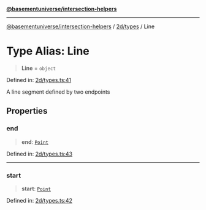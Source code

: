 [**@basementuniverse/intersection-helpers**](../../../README.md)

***

[@basementuniverse/intersection-helpers](../../../README.md) / [2d/types](../README.md) / Line

# Type Alias: Line

> **Line** = `object`

Defined in: [2d/types.ts:41](https://github.com/basementuniverse/intersection-helpers/blob/98a1762f467a7b92d986d7a09e3582c961f718d2/src/2d/types.ts#L41)

A line segment defined by two endpoints

## Properties

### end

> **end**: [`Point`](Point.md)

Defined in: [2d/types.ts:43](https://github.com/basementuniverse/intersection-helpers/blob/98a1762f467a7b92d986d7a09e3582c961f718d2/src/2d/types.ts#L43)

***

### start

> **start**: [`Point`](Point.md)

Defined in: [2d/types.ts:42](https://github.com/basementuniverse/intersection-helpers/blob/98a1762f467a7b92d986d7a09e3582c961f718d2/src/2d/types.ts#L42)
